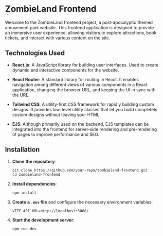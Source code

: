 # ZombieLand Frontend

Welcome to the ZombieLand frontend project, a post-apocalyptic themed amusement park website. This frontend application is designed to provide an immersive user experience, allowing visitors to explore attractions, book tickets, and interact with various content on the site.

## **Technologies Used**

- **React.js**: A JavaScript library for building user interfaces. Used to create dynamic and interactive components for the website.
  
- **React Router**: A standard library for routing in React. It enables navigation among different views of various components in a React application, changing the browser URL, and keeping the UI in sync with the URL.

- **Tailwind CSS**: A utility-first CSS framework for rapidly building custom designs. It provides low-level utility classes that let you build completely custom designs without leaving your HTML.

- **EJS**: Although primarily used on the backend, EJS templates can be integrated into the frontend for server-side rendering and pre-rendering of pages to improve performance and SEO.

## **Installation**

1. **Clone the repository**:

    ```bash
    git clone https://github.com/your-repo/zombieland-frontend.git
    cd zombieland-frontend
    ```

2. **Install dependencies**:

    ```bash
    npm install
    ```

3. **Create a `.env` file** and configure the necessary environment variables:

    ```env
    VITE_API_URL=http://localhost:3000/
    ```

4. **Start the development server**:

    ```bash
    npm run dev
    ```
